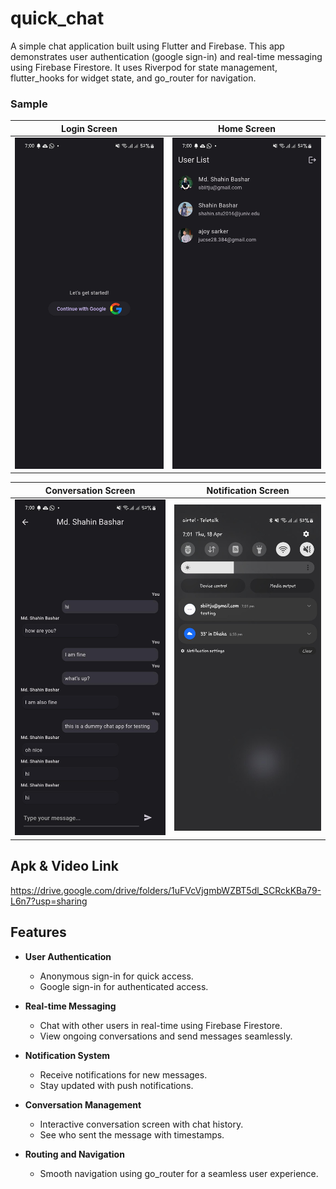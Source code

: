 # quick_chat
A simple chat application built using Flutter and Firebase. This app demonstrates user authentication (google sign-in) and real-time messaging using Firebase Firestore. It uses Riverpod for state management, flutter_hooks for widget state, and go_router for navigation.

### Sample

Login Screen | Home Screen
-------------|-----------------
![alt text](images/1.jpeg "Login Screeen") | ![alt text](images/2.jpeg "Home Screen")


Conversation Screen | Notification Screen
-------------|-----------------
![alt text](images/3.jpeg "Conversation Screen") | ![alt text](images/4.jpeg "Notification Screen")

## Apk & Video Link

https://drive.google.com/drive/folders/1uFVcVjgmbWZBT5dl_SCRckKBa79-L6n7?usp=sharing

## Features

- **User Authentication**
    - Anonymous sign-in for quick access.
    - Google sign-in for authenticated access.

- **Real-time Messaging**
    - Chat with other users in real-time using Firebase Firestore.
    - View ongoing conversations and send messages seamlessly.

- **Notification System**
    - Receive notifications for new messages.
    - Stay updated with push notifications.

- **Conversation Management**
    - Interactive conversation screen with chat history.
    - See who sent the message with timestamps.

- **Routing and Navigation**
    - Smooth navigation using go_router for a seamless user experience.


